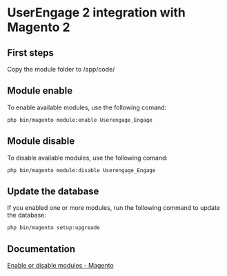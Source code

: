 # UserEngage 2 integration with Magento 2

## First steps

Copy the module folder to <Magento file system owner>/app/code/

## Module enable

To enable available modules, use the following comand:
```
php bin/magento module:enable Userengage_Engage
```

## Module disable
To disable available modules, use the following comand:
```
php bin/magento module:disable Userengage_Engage
```

## Update the database

If you enabled one or more modules, run the following command to update the database:

```
php bin/magento setup:upgreade
```

## Documentation
[Enable or disable modules - Magento](http://devdocs.magento.com/guides/v2.0/install-gde/install/cli/install-cli-subcommands-enable.html)